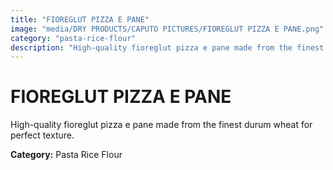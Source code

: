 ```yaml
---
title: "FIOREGLUT PIZZA E PANE"
image: "media/DRY PRODUCTS/CAPUTO PICTURES/FIOREGLUT PIZZA E PANE.png"
category: "pasta-rice-flour"
description: "High-quality fioreglut pizza e pane made from the finest durum wheat for perfect texture."
---
```


# FIOREGLUT PIZZA E PANE

High-quality fioreglut pizza e pane made from the finest durum wheat for perfect texture.

**Category:** Pasta Rice Flour
